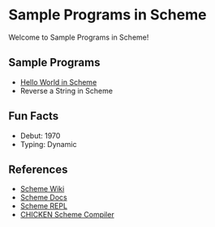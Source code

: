 # Sample Programs in Scheme

Welcome to Sample Programs in Scheme!

## Sample Programs

- [Hello World in Scheme](https://therenegadecoder.com/code/hello-world-in-scheme/)
- Reverse a String in Scheme

## Fun Facts

- Debut: 1970
- Typing: Dynamic

## References

- [Scheme Wiki](https://en.wikipedia.org/wiki/Scheme_(programming_language))
- [Scheme Docs](http://www.schemers.org/)
- [Scheme REPL](https://repl.it/languages/scheme)
- [CHICKEN Scheme Compiler](http://www.call-cc.org/)
